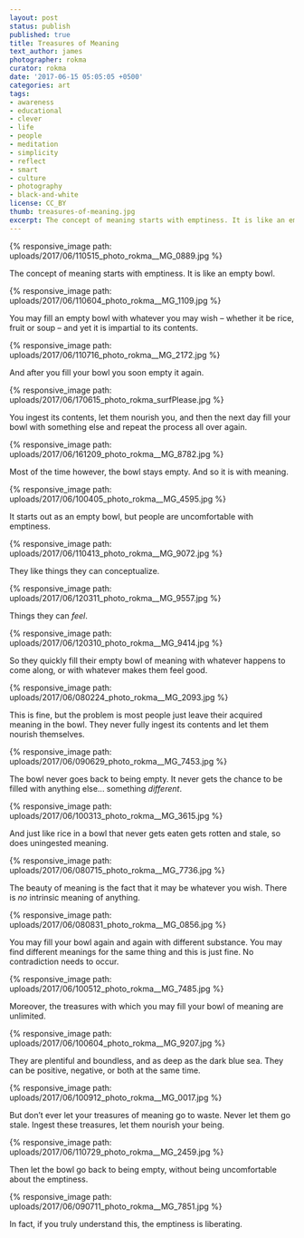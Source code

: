 ```yaml
---
layout: post
status: publish
published: true
title: Treasures of Meaning
text_author: james
photographer: rokma
curator: rokma
date: '2017-06-15 05:05:05 +0500'
categories: art
tags:
- awareness
- educational
- clever
- life
- people
- meditation
- simplicity
- reflect
- smart
- culture
- photography
- black-and-white
license: CC_BY
thumb: treasures-of-meaning.jpg
excerpt: The concept of meaning starts with emptiness. It is like an empty bowl. You may fill an empty bowl with whatever you may wish – whether it be rice, fruit or soup – and yet it is impartial to its contents. And after you fill your bowl you soon empty it again. You ingest its contents, let them nourish you, and then the next day fill your bowl with something else and repeat the process all over again.
---
```

{% responsive_image path: uploads/2017/06/110515_photo_rokma__MG_0889.jpg %}

The concept of meaning starts with emptiness. It is like an empty bowl.



{% responsive_image path: uploads/2017/06/110604_photo_rokma__MG_1109.jpg %}

You may fill an empty bowl with whatever you may wish – whether it be rice, fruit or soup – and yet it is impartial to its contents.



{% responsive_image path: uploads/2017/06/110716_photo_rokma__MG_2172.jpg %}

And after you fill your bowl you soon empty it again.



{% responsive_image path: uploads/2017/06/170615_photo_rokma_surfPlease.jpg %}

You ingest its contents, let them nourish you, and then the next day fill your bowl with something else and repeat the process all over again.



{% responsive_image path: uploads/2017/06/161209_photo_rokma__MG_8782.jpg %}

Most of the time however, the bowl stays empty. And so it is with meaning.



{% responsive_image path: uploads/2017/06/100405_photo_rokma__MG_4595.jpg %}

It starts out as an empty bowl, but people are uncomfortable with emptiness.



{% responsive_image path: uploads/2017/06/110413_photo_rokma__MG_9072.jpg %}

They like things they can conceptualize.



{% responsive_image path: uploads/2017/06/120311_photo_rokma__MG_9557.jpg %}

Things they can _feel_.



{% responsive_image path: uploads/2017/06/120310_photo_rokma__MG_9414.jpg %}

So they quickly fill their empty bowl of meaning with whatever happens to come along, or with whatever makes them feel good.



{% responsive_image path: uploads/2017/06/080224_photo_rokma__MG_2093.jpg %}

This is fine, but the problem is most people just leave their acquired meaning in the bowl. They never fully ingest its contents and let them nourish themselves.



{% responsive_image path: uploads/2017/06/090629_photo_rokma__MG_7453.jpg %}

The bowl never goes back to being empty. It never gets the chance to be filled with anything else... something _different_.



{% responsive_image path: uploads/2017/06/100313_photo_rokma__MG_3615.jpg %}

And just like rice in a bowl that never gets eaten gets rotten and stale, so does uningested meaning.



{% responsive_image path: uploads/2017/06/080715_photo_rokma__MG_7736.jpg %}

The beauty of meaning is the fact that it may be whatever you wish. There is _no_ intrinsic meaning of anything.



{% responsive_image path: uploads/2017/06/080831_photo_rokma__MG_0856.jpg %}

You may fill your bowl again and again with different substance. You may find different
meanings for the same thing and this is just fine. No contradiction needs to occur.



{% responsive_image path: uploads/2017/06/100512_photo_rokma__MG_7485.jpg %}

Moreover, the treasures with which you may fill your bowl of meaning are unlimited.



{% responsive_image path: uploads/2017/06/100604_photo_rokma__MG_9207.jpg %}

They are plentiful and boundless, and as deep as the dark blue sea. They can be positive, negative, or both at the same time.



{% responsive_image path: uploads/2017/06/100912_photo_rokma__MG_0017.jpg %}

But don’t ever let your treasures of meaning go to waste. Never let them go stale. Ingest these treasures, let them nourish your being.



{% responsive_image path: uploads/2017/06/110729_photo_rokma__MG_2459.jpg %}

Then let the bowl go back to being empty, without being uncomfortable about the emptiness.



{% responsive_image path: uploads/2017/06/090711_photo_rokma__MG_7851.jpg %}

In fact, if you truly understand this, the emptiness is liberating.
